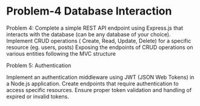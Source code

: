 # Problem-4 Database Interaction

Problem 4: Complete a simple REST API endpoint using Express.js that interacts with the database (can be any database of your choice). Implement CRUD operations ( Create, Read, Update, Delete) for a specific resource (eg. users, posts) 
Exposing the endpoints of CRUD operations on various entities following the MVC structure

Problem 5: Authentication

Implement an authentication middleware using JWT (JSON Web Tokens) in a Node.js application. Create endpoints that require authentication to access specific resources. Ensure proper token validation and handling of expired or invalid tokens.
